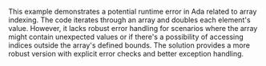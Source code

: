 This example demonstrates a potential runtime error in Ada related to array indexing. The code iterates through an array and doubles each element's value. However, it lacks robust error handling for scenarios where the array might contain unexpected values or if there's a possibility of accessing indices outside the array's defined bounds.  The solution provides a more robust version with explicit error checks and better exception handling. 